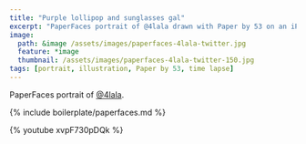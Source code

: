 ```yaml
---
title: "Purple lollipop and sunglasses gal"
excerpt: "PaperFaces portrait of @4lala drawn with Paper by 53 on an iPad."
image: 
  path: &image /assets/images/paperfaces-4lala-twitter.jpg 
  feature: *image
  thumbnail: /assets/images/paperfaces-4lala-twitter-150.jpg
tags: [portrait, illustration, Paper by 53, time lapse]
---
```


PaperFaces portrait of [@4lala](https://twitter.com/4lala).

{% include boilerplate/paperfaces.md %}

{% youtube xvpF730pDQk %}

